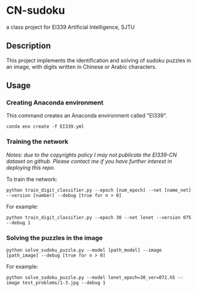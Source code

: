 # CN-sudoku
a class project for EI339 Artificial Intelligence, SJTU 

## Description

This project implements the identification and solving of sudoku puzzles in an image, with digits written in Chinese or Arabic characters.

## Usage

### Creating Anaconda environment

This command creates an Anaconda environment called "EI339".

```shell
conda env create -f EI339.yml
```

### Training the network

*Notes: due to the copyrights policy I may not publicate the EI339-CN dataset on github. Please contact me if you have further interest in deploying this repo.*

To train the network:

```shell
python train_digit_classifier.py --epoch [num_epoch] --net [name_net] --version [number] --debug [true for n > 0] 
```

For example:

```shell
python train_digit_classifier.py --epoch 30 --net lenet --version 075 --debug 1 
```

### Solving the puzzles in the image

```shell
python solve_sudoku_puzzle.py --model [path_model] --image [path_image] --debug [true for n > 0]
```

For example:

```shell
python solve_sudoku_puzzle.py --model lenet_epoch=30_ver=072.h5 --image test_problems/1-3.jpg --debug 1
```
